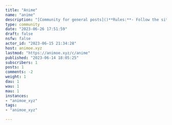 ```yaml
---
title: "Anime" 
name: "anime"
description: "[Community for general posts]()**Rules:**- Follow the site rules."
type: community
date: "2023-06-26 17:51:59"
draft: false
nsfw: false
actor_id: "2023-06-15 21:34:28"
host: animoe.xyz
lastmod: "https://animoe.xyz/c/anime"
published: "2023-06-14 18:05:25"
subscribers: 1
posts: 1
comments: -2
weight: 1
dau: 1
wau: 1
mau: 1
instances:
- "animoe_xyz"
tags: 
- "animoe_xyz"

---
```

